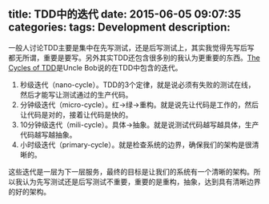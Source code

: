 title: TDD中的迭代
date: 2015-06-05 09:07:35
categories:
tags: Development
description:
---
一般人讨论TDD主要是集中在先写测试，还是后写测试上，其实我觉得先写后写都无所谓，重要是要写。另外其实TDD还包含很多别的我认为更重要的东西。[The Cycles of TDD](http://blog.cleancoder.com/uncle-bob/2014/12/17/TheCyclesOfTDD.html)是Uncle Bob说的在TDD中包含的迭代。

1. 秒级迭代（nano-cycle）。TDD的3个定律，就是说必须有失败的测试在线，然后才能写让测试通过的生产代码。  
1. 分钟级迭代（micro-cycle）。红->绿->重构。就是说先让代码是工作的，然后让代码是对的，接着让代码是快的。  
1. 10分钟级迭代（mili-cycle）。具体->抽象。就是说测试代码越写越具体，生产代码越写越抽象。  
1. 小时级迭代（primary-cycle）。就是检查系统的边界，确保我们的架构是很清晰的。  

这些迭代是一层为下一层服务，最终的目标是让我们的系统有一个清晰的架构。所以我认为先写测试还是后写测试不重要，重要的是重构，抽象，达到具有清晰边界的好的架构。
